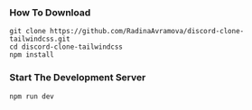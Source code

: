 ### How To Download 

```
git clone https://github.com/RadinaAvramova/discord-clone-tailwindcss.git
cd discord-clone-tailwindcss
npm install
```

### Start The Development Server

```
npm run dev 
```